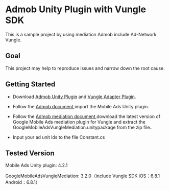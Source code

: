 # Admob Unity Plugin with Vungle SDK
This is a sample project by using mediation Admob include Ad-Network Vungle.

## Goal
This project may help to reproduce issues and narrow down the root cause.

## Getting Started
- Download [Admob Unity Plugin](https://developers.google.com/admob/unity/start) and [Vungle Adapter Plugin](https://bintray.com/google/mobile-ads-adapters-unity/GoogleMobileAdsVungleMediation#files).


- Follow the [Admob document](https://developers.google.com/admob/unity/start),import the Mobile Ads Unity plugin.

- Follow the [Admob mediation document](https://developers.google.com/admob/unity/mediation/vungle),download the latest version of Google Mobile Ads mediation plugin for Vungle and extract the GoogleMobileAdsVungleMediation.unitypackage from the zip file..

- Input your ad unit ids to the file Constant.cs


## Tested Version

Mobile Ads Unity plugin: 
4.2.1

GoogleMobileAdsVungleMediation: 
3.2.0（include Vungle SDK iOS：6.8.1  Android：6.8.1）



